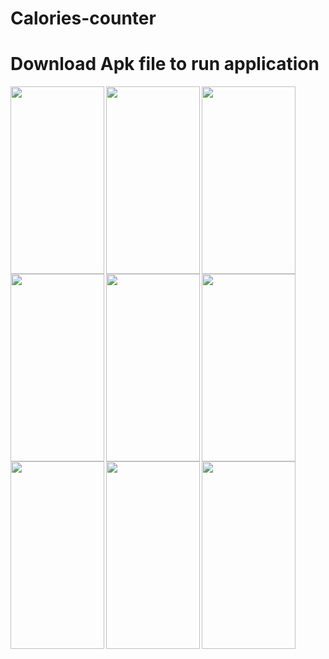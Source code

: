 # Calories-counter
# Download Apk file to run application

<a href="url"><img src="https://citize-complain-box.000webhostapp.com/ScreenShort/Screenshot_1570440487.png" align="left" height="300" width="150" ></a>
<a href="url"><img src="https://citize-complain-box.000webhostapp.com/ScreenShort/Screenshot_1570440502.png" align="left" height="300" width="150" ></a>
<a href="url"><img src="https://citize-complain-box.000webhostapp.com/ScreenShort/Screenshot_1570440520.png" align="left" height="300" width="150" ></a>
<a href="url"><img src="https://citize-complain-box.000webhostapp.com/ScreenShort/Screenshot_1570440527.png" align="left" height="300" width="150" ></a>
<a href="url"><img src="https://citize-complain-box.000webhostapp.com/ScreenShort/Screenshot_1570440584.png" align="left" height="300" width="150" ></a>
<a href="url"><img src="https://citize-complain-box.000webhostapp.com/ScreenShort/Screenshot_1570440604.png" align="left" height="300" width="150" ></a>
<a href="url"><img src="https://citize-complain-box.000webhostapp.com/ScreenShort/Screenshot_1570440608.png" align="left" height="300" width="150" ></a>
<a href="url"><img src="https://citize-complain-box.000webhostapp.com/ScreenShort/Screenshot_1570440663.png" align="left" height="300" width="150" ></a>
<a href="url"><img src="https://citize-complain-box.000webhostapp.com/ScreenShort/Screenshot_1570440666.png" align="left" height="300" width="150" ></a>
